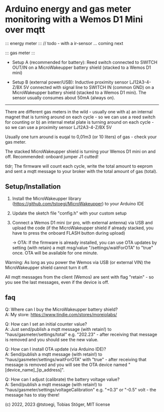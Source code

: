 # Arduino energy and gas meter monitoring with a Wemos D1 Mini over mqtt

::: energy meter :::
// todo - with a ir-sensor ... coming next

  
::: gas meter ::: 
- Setup A (recommended for battery): Reed switch connected to SWITCH OUT/IN on a MicroWakeupper battery shield (stacked to a Wemos D1 mini)

- Setup B (external power/USB): Inductive proximity sensor LJ12A3-4-Z/BX 5V connected with signal line to SWITCH IN (common GND) on a MicroWakeupper battery shield (stacked to a Wemos D1 mini). The sensor usually consumes about 50mA (always on).
  
---

There are different gas meters in the wild - usually one with 
a) an internal magnet that is turning around on each cycle - so we can use a reed switch for counting
or
b) an internal metal plate is turning around on each cycle - so we can use a proximity sensor LJ12A3-4-Z/BX 5V

Usually one turn around is euqal to 0,01m3 (or 10 liters) of gas - check your gas meter.

The stacked MicroWakeupper shield is turning your Wemos D1 mini on and off. Recommended: onboard jumper J1 cutted!
  
tldr; The firmware will count each cycle, write the total amount to eeprom and sent a mqtt message to your broker with the total amount of gas (total).
  
## Setup/Installation
1. Install the MicroWakeupper library (https://github.com/tstoegi/MicroWakeupper) to your Arduino IDE 
2. Update the sketch file "config.h" with your custom setup
3. Connect a Wemos D1 mini (or pro, with external antenna) via USB and upload the code (if the MicroWakeupper shield if already stacked, you have to press the onboard FLASH button during upload) 
   
   -> OTA: If the firmware is already installed, you can use OTA updates by setting (with retain) a mqtt msg/value "/settings/waitForOTA" to "true" once. OTA will be available for one minute.
  
Warning: As long as you power the Wemos via USB (or external VIN) the MicroWakeupper shield cannot turn it off.

All mqtt messages from the client (Wemos) are sent with flag "retain" - so you see the last messages, even if the device is off.
  
## faq
Q: Where can I buy the MicroWakeupper battery shield?
<br>
A: My store: https://www.tindie.com/stores/moreiolabs/

Q: How can I set an initial counter value?
<br>
A: Just send/publish a mqtt message (with retain!) to "haus/gasmeter/settings/total" e.g. "202.23" - after receiving that message is removed and you should see the new value.

Q: How can I install OTA update (via Arduino IDE)?
<br>
A: Send/publish a mqtt message (with retain!) to "haus/gasmeter/settings/waitForOTA" with "true" - after receiving that message is removed and you will see the OTA device named "[device_name]_[ip_address]".

Q: How can I adjust (calibrate) the battery voltage value?
<br>
A: Send/publish a mqtt message (with retain!) to "haus/gasmeter/settings/voltageCalibration" e.g. "+0.3" or "-0.5" volt - the message has to stay there!

(c) 2022, 2023 @tstoegi, Tobias Stöger, MIT license
  

